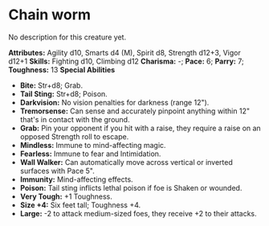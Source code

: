 # Chain worm

No description for this creature yet.

**Attributes:** Agility d10, Smarts d4 (M), Spirit d8, Strength d12+3,
Vigor d12+1
**Skills:** Fighting d10, Climbing d12
**Charisma:** -; **Pace:** 6; **Parry:** 7; **Toughness:** 13
**Special Abilities**

- **Bite:** Str+d8; Grab.
- **Tail Sting:** Str+d8; Poison.
- **Darkvision:** No vision penalties for darkness (range 12").
- **Tremorsense:** Can sense and accurately pinpoint anything within
12" that's in contact with the ground.
- **Grab:** Pin your opponent if you hit with a raise, they require a
raise on an opposed Strength roll to escape.
- **Mindless:** Immune to mind-affecting magic.
- **Fearless:** Immune to fear and Intimidation.
- **Wall Walker:** Can automatically move across vertical or inverted
surfaces with Pace 5".
- **Immunity:** Mind-affecting effects.
- **Poison:** Tail sting inflicts lethal poison if foe is Shaken or
wounded.
- **Very Tough:** +1 Toughness.
- **Size +4:** Six feet tall; Toughness +4.
- **Large:** -2 to attack medium-sized foes, they receive +2 to their
attacks.
